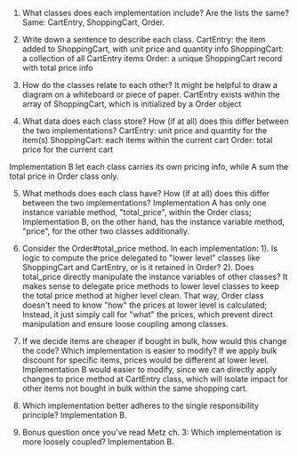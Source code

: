 1. What classes does each implementation include? Are the lists the same?
Same: CartEntry, ShoppingCart, Order.

2. Write down a sentence to describe each class.
CartEntry: the item added to ShoppingCart, with unit price and quantity info
ShoppingCart: a collection of all CartEntry items
Order: a unique ShoppingCart record with total price info

3. How do the classes relate to each other? It might be helpful to draw a diagram on a whiteboard or piece of paper.
CartEntry exists within the array of ShoppingCart, which is initialized by a Order object

4. What data does each class store? How (if at all) does this differ between the two implementations?
CartEntry: unit price and quantity for the item(s)
ShoppingCart: each items within the current cart
Order: total price for the current cart

Implementation B let each class carries its own pricing info, while A sum the total price in Order class only. 

5. What methods does each class have? How (if at all) does this differ between the two implementations?
Implementation A has only one instance variable method, "total_price", within the Order class; Implementation B, on the other hand, has the instance variable method, "price", for the other two classes additionally.

6. Consider the Order#total_price method. In each implementation:
  1). Is logic to compute the price delegated to "lower level" classes like ShoppingCart and CartEntry, or is it retained in Order?
  2). Does total_price directly manipulate the instance variables of other classes?
It makes sense to delegate price methods to lower level classes to keep the total price method at higher level clean. That way, Order class doesn't need to know "how" the prices at lower level is calculated; Instead, it just simply call for "what" the prices, which prevent direct manipulation and ensure loose coupling among classes.


7. If we decide items are cheaper if bought in bulk, how would this change the code? Which implementation is easier to modify?
If we apply bulk discount for specific items, prices would be different at lower level. Implementation B would easier to modify, since we can directly apply changes to price method at CartEntry class, which will isolate impact for other items not bought in bulk within the same shopping cart. 

8. Which implementation better adheres to the single responsibility principle?
Implementation B. 

9. Bonus question once you've read Metz ch. 3: Which implementation is more loosely coupled?
Implementation B.